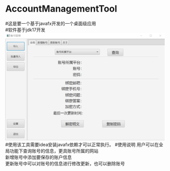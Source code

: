 ﻿# AccountManagementTool
#这是要一个基于javafx开发的一个桌面级应用<br>
#软件基于jdk17开发<br>
![](软件样板.png)
#使用该工具需要idea安装javafx依赖才可以正常执行。
#使用说明
用户可以在全局功能下查询账号的信息，更具账号所属的网站<br>
新增账号中添加要保存的账户信息<br>
更新账号中可以对账号的信息进行修改更新，也可以删除账号